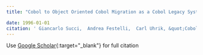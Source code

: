 ```yaml
---
title: "Cobol to Object Oriented Cobol Migration as a Cobol Legacy System Re-engineering Approach"

date: 1996-01-01
citation: ' Giancarlo Succi,  Andrea Festelli,  Carl Uhrik, &quot;Cobol to Object Oriented Cobol Migration as a Cobol Legacy System Re-engineering Approach.&quot;, 1996.'
---
```

Use [Google Scholar](https://scholar.google.com/scholar?q=Cobol+to+Object+Oriented+Cobol+Migration+as+a+Cobol+Legacy+System+Re+engineering+Approach){:target="_blank"} for full citation
